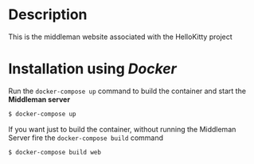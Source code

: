 # Description
This is the middleman website associated with the HelloKitty project

# Installation using *Docker*

Run the `docker-compose up` command to build the container and start the **Middleman server**
``` bash
$ docker-compose up
```

If you want just to build the container, without running the Middleman Server fire the `docker-compose build` command
``` bash
$ docker-compose build web
```
